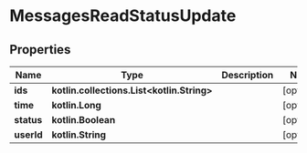 
# MessagesReadStatusUpdate

## Properties
Name | Type | Description | Notes
------------ | ------------- | ------------- | -------------
**ids** | **kotlin.collections.List&lt;kotlin.String&gt;** |  |  [optional]
**time** | **kotlin.Long** |  |  [optional]
**status** | **kotlin.Boolean** |  |  [optional]
**userId** | **kotlin.String** |  |  [optional]



